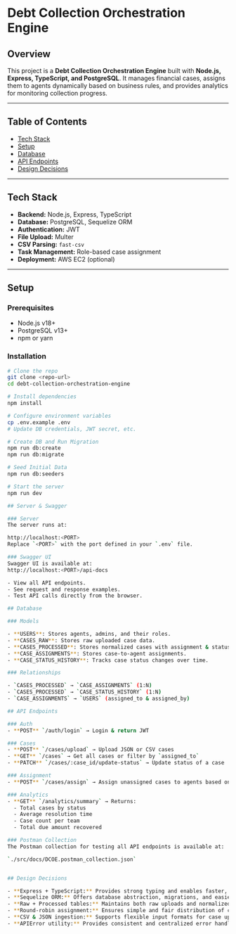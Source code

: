 # Debt Collection Orchestration Engine

## Overview

This project is a **Debt Collection Orchestration Engine** built with **Node.js, Express, TypeScript, and PostgreSQL**. It manages financial cases, assigns them to agents dynamically based on business rules, and provides analytics for monitoring collection progress.

---

## Table of Contents

- [Tech Stack](#tech-stack)  
- [Setup](#setup)  
- [Database](#database)  
- [API Endpoints](#api-endpoints)  
- [Design Decisions](#design-decisions)

---

## Tech Stack

- **Backend:** Node.js, Express, TypeScript  
- **Database:** PostgreSQL, Sequelize ORM  
- **Authentication:** JWT  
- **File Upload:** Multer  
- **CSV Parsing:** `fast-csv`  
- **Task Management:** Role-based case assignment  
- **Deployment:** AWS EC2 (optional)

---

## Setup

### Prerequisites

- Node.js v18+  
- PostgreSQL v13+  
- npm or yarn  

### Installation

```bash
# Clone the repo
git clone <repo-url>
cd debt-collection-orchestration-engine

# Install dependencies
npm install

# Configure environment variables
cp .env.example .env
# Update DB credentials, JWT secret, etc.

# Create DB and Run Migration
npm run db:create
npm run db:migrate

# Seed Initial Data
npm run db:seeders

# Start the server
npm run dev

## Server & Swagger

### Server
The server runs at:

http://localhost:<PORT>
Replace `<PORT>` with the port defined in your `.env` file.

### Swagger UI
Swagger UI is available at:
http://localhost:<PORT>/api-docs

- View all API endpoints.
- See request and response examples.
- Test API calls directly from the browser.

## Database

### Models

- **USERS**: Stores agents, admins, and their roles.  
- **CASES_RAW**: Stores raw uploaded case data.  
- **CASES_PROCESSED**: Stores normalized cases with assignment & status.  
- **CASE_ASSIGNMENTS**: Stores case-to-agent assignments.  
- **CASE_STATUS_HISTORY**: Tracks case status changes over time.  

### Relationships

- `CASES_PROCESSED` → `CASE_ASSIGNMENTS` (1:N)  
- `CASES_PROCESSED` → `CASE_STATUS_HISTORY` (1:N)  
- `CASE_ASSIGNMENTS` → `USERS` (assigned_to & assigned_by)  

## API Endpoints

### Auth
- **POST** `/auth/login` → Login & return JWT

### Cases
- **POST** `/cases/upload` → Upload JSON or CSV cases
- **GET** `/cases` → Get all cases or filter by `assigned_to`
- **PATCH** `/cases/:case_id/update-status` → Update status of a case

### Assignment
- **POST** `/cases/assign` → Assign unassigned cases to agents based on `days_past_due`

### Analytics
- **GET** `/analytics/summary` → Returns:
  - Total cases by status
  - Average resolution time
  - Case count per team
  - Total due amount recovered

### Postman Collection
The Postman collection for testing all API endpoints is available at:

`./src/docs/DCOE.postman_collection.json`


## Design Decisions

- **Express + TypeScript:** Provides strong typing and enables faster, safer development.
- **Sequelize ORM:** Offers database abstraction, migrations, and easier model management.
- **Raw + Processed tables:** Maintains both raw uploads and normalized cases for auditing and tracking.
- **Round-robin assignment:** Ensures simple and fair distribution of cases among agents.
- **CSV & JSON ingestion:** Supports flexible input formats for case uploads.
- **APIError utility:** Provides consistent and centralized error handling across all endpoints.